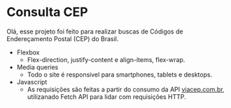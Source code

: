 # Consulta CEP
Olá, esse projeto foi feito para realizar buscas de Códigos de Endereçamento Postal (CEP) do Brasil.

-   Flexbox
    -   Flex-direction, justify-content e align-items, flex-wrap.
-   Media queries
    -   Todo o site é responsivel para smartphones, tablets e desktops.
 - Javascript
    -   As requisições são feitas a partir do consumo da API [viacep.com.br](http://viacep.com.br/), utilizanado Fetch API para lidar com requisições HTTP.
